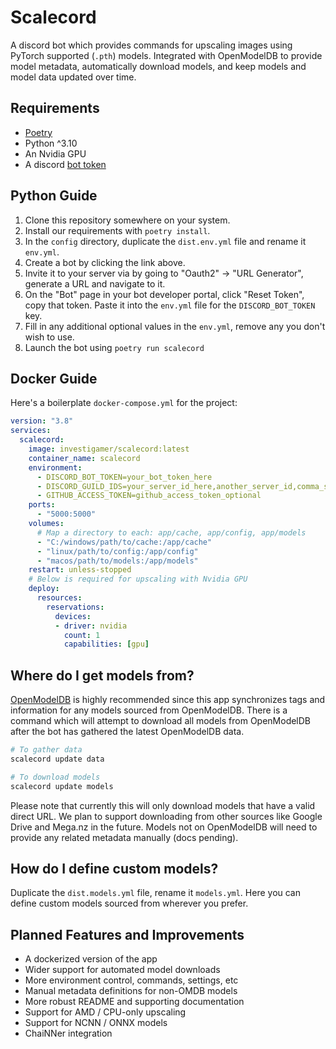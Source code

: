 # Scalecord
A discord bot which provides commands for upscaling images using PyTorch supported (`.pth`) models. Integrated with 
OpenModelDB to provide model metadata, automatically download models, and keep models and model data updated over time. 

## Requirements
- [Poetry](https://python-poetry.org/docs/)
- Python ^3.10
- An Nvidia GPU
- A discord [bot token](https://discord.com/developers/applications?new_application=true)

## Python Guide
1. Clone this repository somewhere on your system.
2. Install our requirements with `poetry install`.
3. In the `config` directory, duplicate the `dist.env.yml` file and rename it `env.yml`.
4. Create a bot by clicking the link above.
5. Invite it to your server via by going to "Oauth2" -> "URL Generator", generate a URL and navigate to it.
6. On the "Bot" page in your bot developer portal, click "Reset Token", copy that token. Paste it into the `env.yml` 
file for the `DISCORD_BOT_TOKEN` key. 
7. Fill in any additional optional values in the `env.yml`, remove any you don't wish to use.
8. Launch the bot using `poetry run scalecord`

## Docker Guide
Here's a boilerplate `docker-compose.yml` for the project:
```yaml
version: "3.8"
services:
  scalecord:
    image: investigamer/scalecord:latest
    container_name: scalecord
    environment:
      - DISCORD_BOT_TOKEN=your_bot_token_here
      - DISCORD_GUILD_IDS=your_server_id_here,another_server_id,comma_separated
      - GITHUB_ACCESS_TOKEN=github_access_token_optional
    ports:
      - "5000:5000"
    volumes:
      # Map a directory to each: app/cache, app/config, app/models
      - "C:/windows/path/to/cache:/app/cache"
      - "linux/path/to/config:/app/config"
      - "macos/path/to/models:/app/models"
    restart: unless-stopped
    # Below is required for upscaling with Nvidia GPU
    deploy:
      resources:
        reservations:
          devices:
          - driver: nvidia
            count: 1
            capabilities: [gpu]

```

## Where do I get models from?
[OpenModelDB](https://openmodeldb.info) is highly recommended since this app synchronizes tags and information for any models 
sourced from OpenModelDB. There is a command which will attempt to download all models from OpenModelDB after the 
bot has gathered the latest OpenModelDB data.
```bash
# To gather data
scalecord update data

# To download models
scalecord update models
```
Please note that currently this will only download models that have a valid direct URL. We plan to support downloading 
from other sources like Google Drive and Mega.nz in the future. Models not on OpenModelDB will need to provide any 
related metadata manually (docs pending).

## How do I define custom models?
Duplicate the `dist.models.yml` file, rename it `models.yml`. Here you can define custom models sourced from 
wherever you prefer.

## Planned Features and Improvements
- A dockerized version of the app
- Wider support for automated model downloads
- More environment control, commands, settings, etc
- Manual metadata definitions for non-OMDB models
- More robust README and supporting documentation
- Support for AMD / CPU-only upscaling
- Support for NCNN / ONNX models
- ChaiNNer integration